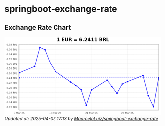 # springboot-exchange-rate

<!-- EXCHANGE-RATE-START -->
## Exchange Rate Chart

![Exchange Rate Chart](charts/chart.png)*Updated at: 2025-04-03 17:13 by [MaarceloLuiz/springboot-exchange-rate](https://github.com/MaarceloLuiz/springboot-exchange-rate)*


<!-- EXCHANGE-RATE-END -->